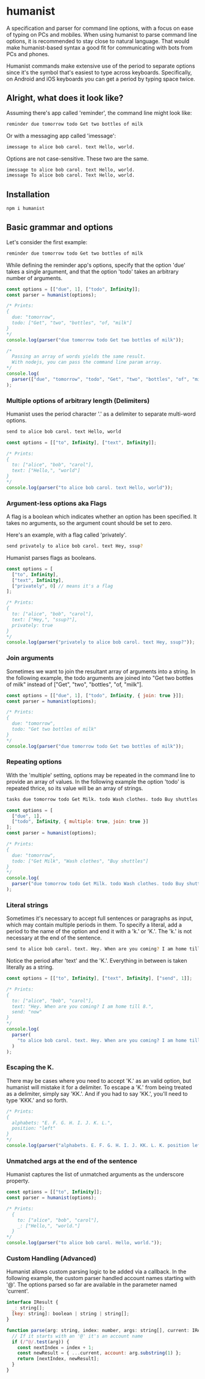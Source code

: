 # humanist

A specification and parser for command line options, with a focus on ease of typing on PCs and mobiles. When using humanist to parse command line options, it is recommended to stay close to natural language. That would make humanist-based syntax a good fit for communicating with bots from PCs and phones.

Humanist commands make extensive use of the period to separate options since it's the symbol that's easiest to type across keyboards. Specifically, on Android and iOS keyboards you can get a period by typing space twice.

## Alright, what does it look like?

Assuming there's app called 'reminder', the command line might look like:

```bash
reminder due tomorrow todo Get two bottles of milk
```

Or with a messaging app called 'imessage':

```bash
imessage to alice bob carol. text Hello, world.
```

Options are not case-sensitive. These two are the same.

```bash
imessage to alice bob carol. text Hello, world.
imessage To alice bob carol. Text Hello, world.
```

## Installation

```bash
npm i humanist
```

## Basic grammar and options

Let's consider the first example:

```bash
reminder due tomorrow todo Get two bottles of milk
```

While defining the reminder app's options, specify that the option 'due' takes a single argument, and that the option 'todo' takes an arbitrary number of arguments.

```javascript
const options = [["due", 1], ["todo", Infinity]];
const parser = humanist(options);

/* Prints:
{
  due: "tomorrow",
  todo: ["Get", "two", "bottles", "of, "milk"]
}
*/
console.log(parser("due tomorrow todo Get two bottles of milk"));

/*
  Passing an array of words yields the same result.
  With nodejs, you can pass the command line param array.
*/
console.log(
  parser(["due", "tomorrow", "todo", "Get", "two", "bottles", "of", "milk"])
);
```

### Multiple options of arbitrary length (Delimiters)

Humanist uses the period character '.' as a delimiter to separate multi-word options.

```bash
send to alice bob carol. text Hello, world
```

```javascript
const options = [["to", Infinity], ["text", Infinity]];

/* Prints:
{
  to: ["alice", "bob", "carol"],
  text: ["Hello,", "world"]
}
*/
console.log(parser("to alice bob carol. text Hello, world"));
```

### Argument-less options aka Flags

A flag is a boolean which indicates whether an option has been specified. It takes no arguments, so the argument count should be set to zero.

Here's an example, with a flag called 'privately'.

```bash
send privately to alice bob carol. text Hey, ssup?
```

Humanist parses flags as booleans.

```javascript
const options = [
  ["to", Infinity],
  ["text", Infinity],
  ["privately", 0] // means it's a flag
];

/* Prints:
{
  to: ["alice", "bob", "carol"],
  text: ["Hey,", "ssup?"],
  privately: true
}
*/
console.log(parser("privately to alice bob carol. text Hey, ssup?"));
```

### Join arguments

Sometimes we want to join the resultant array of arguments into a string. In the following example, the todo arguments are joined into "Get two bottles of milk" instead of ["Get", "two", "bottles", "of, "milk"].

```javascript
const options = [["due", 1], ["todo", Infinity, { join: true }]];
const parser = humanist(options);

/* Prints:
{
  due: "tomorrow",
  todo: "Get two bottles of milk"
}
*/
console.log(parser("due tomorrow todo Get two bottles of milk"));
```

### Repeating options

With the 'multiple' setting, options may be repeated in the command line to provide an array of values. In the following example the option 'todo' is repeated thrice, so its value will be an array of strings.

```bash
tasks due tomorrow todo Get Milk. todo Wash clothes. todo Buy shuttles.
```

```javascript
const options = [
  ["due", 1],
  ["todo", Infinity, { multiple: true, join: true }]
];
const parser = humanist(options);

/* Prints:
{
  due: "tomorrow",
  todo: ["Get Milk", "Wash clothes", "Buy shuttles"]
}
*/
console.log(
  parser("due tomorrow todo Get Milk. todo Wash clothes. todo Buy shuttles.")
);
```

### Literal strings

Sometimes it's necessary to accept full sentences or paragraphs as input, which may contain multiple periods in them. To specify a literal, add a period to the name of the option and end it with a 'k.' or 'K.'. The 'k.' is not necessary at the end of the sentence.

```bash
send to alice bob carol. text. Hey. When are you coming? I am home till 8. K. Send now
```

Notice the period after 'text' and the 'K.'. Everything in between is taken literally as a string.

```javascript
const options = [["to", Infinity], ["text", Infinity], ["send", 1]];

/* Prints:
{
  to: ["alice", "bob", "carol"],
  text: "Hey. When are you coming? I am home till 8.",
  send: "now"
}
*/
console.log(
  parser(
    "to alice bob carol. text. Hey. When are you coming? I am home till 8. K. Send now"
  )
);
```

### Escaping the K.

There may be cases where you need to accept 'K.' as an valid option, but humanist will mistake it for a delimiter. To escape a 'K.' from being treated as a delimiter, simply say 'KK.'. And if you had to say 'KK.', you'll need to type 'KKK.' and so forth.

```javascript
/* Prints:
{
  alphabets: "E. F. G. H. I. J. K. L.",
  position: "left"
}
*/
console.log(parser("alphabets. E. F. G. H. I. J. KK. L. K. position left"));
```

### Unmatched args at the end of the sentence

Humanist captures the list of unmatched arguments as the underscore property.

```javascript
const options = [["to", Infinity]];
const parser = humanist(options);

/* Prints:
  {
    to: ["alice", "bob", "carol"],
    _: ["Hello,", "world."]
  }
*/
console.log(parser("to alice bob carol. Hello, world."));
```

### Custom Handling (Advanced)

Humanist allows custom parsing logic to be added via a callback.
In the following example, the custom parser handled account names starting with '@'. The options parsed so far are available in the parameter named 'current'.

```js
interface IResult {
  _: string[];
  [key: string]: boolean | string | string[];
}

function parse(arg: string, index: number, args: string[], current: IResult) {
  // If it starts with an '@' it's an account name
  if (/^@/.test(arg)) {
    const nextIndex = index + 1;
    const newResult = { ...current, account: arg.substring(1) };
    return [nextIndex, newResult];
  }
}
```
